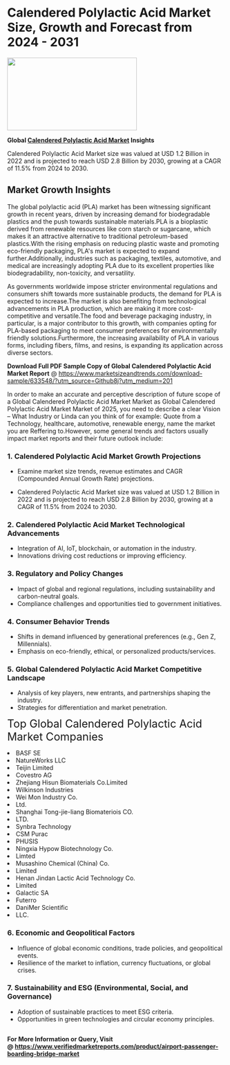 <H1>Calendered Polylactic Acid Market Size, Growth and Forecast from 2024 - 2031</H1><img class="aligncenter size-medium wp-image-584254" src="https://thirdeyenews.in/wp-content/uploads/2024/09/Global-Market-Research-300x168.jpeg" alt="" width="300" height="168" /><p><strong>Global&nbsp;<a href="https://www.marketsizeandtrends.com/download-sample/633548/?utm_source=Github8j?utm_medium=201">Calendered Polylactic Acid Market</a> Insights</strong></p><p>Calendered Polylactic Acid Market size was valued at USD 1.2 Billion in 2022 and is projected to reach USD 2.8 Billion by 2030, growing at a CAGR of 11.5% from 2024 to 2030.</p><p><h2>Market Growth Insights</h2> <p>The global polylactic acid (PLA) market has been witnessing significant growth in recent years, driven by increasing demand for biodegradable plastics and the push towards sustainable materials.PLA is a bioplastic derived from renewable resources like corn starch or sugarcane, which makes it an attractive alternative to traditional petroleum-based plastics.With the rising emphasis on reducing plastic waste and promoting eco-friendly packaging, PLA's market is expected to expand further.Additionally, industries such as packaging, textiles, automotive, and medical are increasingly adopting PLA due to its excellent properties like biodegradability, non-toxicity, and versatility.</p> <p>As governments worldwide impose stricter environmental regulations and consumers shift towards more sustainable products, the demand for PLA is expected to increase.The market is also benefiting from technological advancements in PLA production, which are making it more cost-competitive and versatile.The food and beverage packaging industry, in particular, is a major contributor to this growth, with companies opting for PLA-based packaging to meet consumer preferences for environmentally friendly solutions.Furthermore, the increasing availability of PLA in various forms, including fibers, films, and resins, is expanding its application across diverse sectors.</p> <p><span class=""><strong>Download Full PDF Sample Copy of Global Calendered Polylactic Acid Market Report</strong> @ <a href="https://www.marketsizeandtrends.com/download-sample/633548/?utm_source=Github8j?utm_medium=201" target="_blank">https://www.marketsizeandtrends.com/download-sample/633548/?utm_source=Github8j?utm_medium=201</a></span></p><p>In order to make an accurate and perceptive description of future scope of a Global&nbsp;Calendered Polylactic Acid Market Market as Global&nbsp;Calendered Polylactic Acid Market Market of 2025, you need to describe a clear Vision &ndash; What Industry or Linda can you think of for example: Quote from a Technology, healthcare, automotive, renewable energy, name the market you are Reffering to.However, some general trends and factors usually impact market reports and their future outlook include:</p><h3>1.&nbsp;<strong>Calendered Polylactic Acid Market Growth Projections</strong></h3><ul><li>Examine market size trends, revenue estimates and CAGR (Compounded Annual Growth Rate) projections.</li><li><p>Calendered Polylactic Acid Market size was valued at USD 1.2 Billion in 2022 and is projected to reach USD 2.8 Billion by 2030, growing at a CAGR of 11.5% from 2024 to 2030.</p></li></ul><h3>2.&nbsp;<strong>Calendered Polylactic Acid Market Technological Advancements</strong></h3><ul><li>Integration of AI, IoT, blockchain, or automation in the industry.</li><li>Innovations driving cost reductions or improving efficiency.</li></ul><h3>3.&nbsp;<strong>Regulatory and Policy Changes</strong></h3><ul><li>Impact of global and regional regulations, including sustainability and carbon-neutral goals.</li><li>Compliance challenges and opportunities tied to government initiatives.</li></ul><h3>4.&nbsp;<strong>Consumer Behavior Trends</strong></h3><ul><li>Shifts in demand influenced by generational preferences (e.g., Gen Z, Millennials).</li><li>Emphasis on eco-friendly, ethical, or personalized products/services.</li></ul><h3>5.&nbsp;<strong>Global Calendered Polylactic Acid Market Competitive Landscape</strong></h3><ul><li>Analysis of key players, new entrants, and partnerships shaping the industry.</li><li>Strategies for differentiation and market penetration.</li></ul><p data-pm-slice="1 1 []"><span style="color: inherit; font-family: inherit; font-size: 25px;">Top Global Calendered Polylactic Acid Market Companies</span></p><div class="" data-test-id=""><p><li>BASF SE</li><li> NatureWorks LLC</li><li> Teijin Limited</li><li> Covestro AG</li><li> Zhejiang Hisun Biomaterials Co.Limited</li><li> Wilkinson Industries</li><li> Wei Mon Industry Co.</li><li> Ltd.</li><li> Shanghai Tong-jie-liang Biomateriois CO.</li><li> LTD.</li><li> Synbra Technology</li><li> CSM Purac</li><li> PHUSIS</li><li> Ningxia Hypow Biotechnology Co.</li><li> Limted</li><li> Musashino Chemical (China) Co.</li><li> Limited</li><li> Henan Jindan Lactic Acid Technology Co.</li><li>Limited</li><li> Galactic SA</li><li> Futerro</li><li> DaniMer Scientific</li><li> LLC.</li></p></div><h3>6.&nbsp;<strong>Economic and Geopolitical Factors</strong></h3><ul><li>Influence of global economic conditions, trade policies, and geopolitical events.</li><li>Resilience of the market to inflation, currency fluctuations, or global crises.</li></ul><h3>7.&nbsp;<strong>Sustainability and ESG (Environmental, Social, and Governance)</strong></h3><ul><li>Adoption of sustainable practices to meet ESG criteria.</li><li>Opportunities in green technologies and circular economy principles.</li></ul><h2><strong style="font-size: 14px;">For More Information or Query, Visit @&nbsp;</strong><a style="background-color: #ffffff; font-size: 14px;" href="https://www.marketsizeandtrends.com/report/calendered-polylactic-acid-market/" target="_blank">https://www.verifiedmarketreports.com/product/airport-passenger-boarding-bridge-market</a></h2>